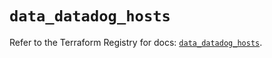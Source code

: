 # `data_datadog_hosts`

Refer to the Terraform Registry for docs: [`data_datadog_hosts`](https://registry.terraform.io/providers/datadog/datadog/3.68.0/docs/data-sources/hosts).
